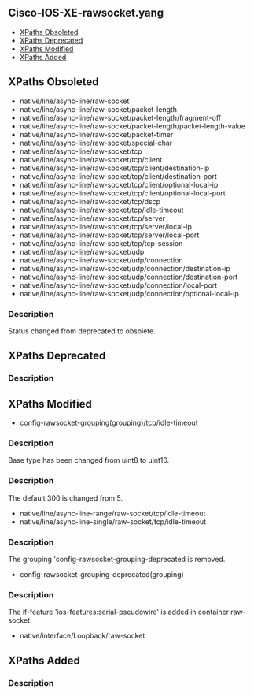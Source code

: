 ## Cisco-IOS-XE-rawsocket.yang


- [XPaths Obsoleted](#xpaths-obsoleted)
- [XPaths Deprecated](#xpaths-deprecated)
- [XPaths Modified](#xpaths-modified)
- [XPaths Added](#xpaths-added)

## XPaths Obsoleted

- native/line/async-line/raw-socket
- native/line/async-line/raw-socket/packet-length
- native/line/async-line/raw-socket/packet-length/fragment-off
- native/line/async-line/raw-socket/packet-length/packet-length-value
- native/line/async-line/raw-socket/packet-timer
- native/line/async-line/raw-socket/special-char
- native/line/async-line/raw-socket/tcp
- native/line/async-line/raw-socket/tcp/client
- native/line/async-line/raw-socket/tcp/client/destination-ip
- native/line/async-line/raw-socket/tcp/client/destination-port
- native/line/async-line/raw-socket/tcp/client/optional-local-ip
- native/line/async-line/raw-socket/tcp/client/optional-local-port
- native/line/async-line/raw-socket/tcp/dscp
- native/line/async-line/raw-socket/tcp/idle-timeout
- native/line/async-line/raw-socket/tcp/server
- native/line/async-line/raw-socket/tcp/server/local-ip
- native/line/async-line/raw-socket/tcp/server/local-port
- native/line/async-line/raw-socket/tcp/tcp-session
- native/line/async-line/raw-socket/udp
- native/line/async-line/raw-socket/udp/connection
- native/line/async-line/raw-socket/udp/connection/destination-ip
- native/line/async-line/raw-socket/udp/connection/destination-port
- native/line/async-line/raw-socket/udp/connection/local-port
- native/line/async-line/raw-socket/udp/connection/optional-local-ip

### Description

Status changed from deprecated to obsolete.

## XPaths Deprecated

### Description

## XPaths Modified

- config-rawsocket-grouping(grouping)/tcp/idle-timeout

### Description

Base type has been changed from uint8 to uint16.

### Description

The default 300 is changed from 5.

- native/line/async-line-range/raw-socket/tcp/idle-timeout
- native/line/async-line-single/raw-socket/tcp/idle-timeout

### Description

The grouping 'config-rawsocket-grouping-deprecated is removed.

- config-rawsocket-grouping-deprecated(grouping)

### Description

The if-feature 'ios-features:serial-pseudowire' is added in container raw-socket.

- native/interface/Loopback/raw-socket

## XPaths Added

### Description
